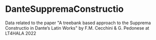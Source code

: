 # DanteSuppremaConstructio
Data related to the paper "A treebank based approach to the Supprema Constructio in Dante’s Latin Works" by F.M. Cecchini &amp; G. Pedonese at LT4HALA 2022
